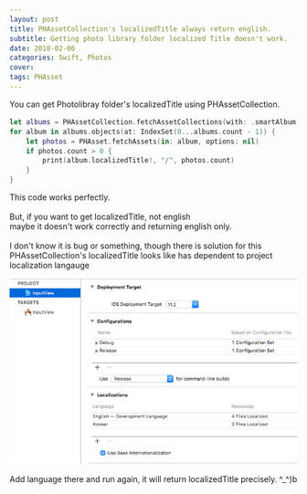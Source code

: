 ```yaml
---
layout: post
title: PHAssetCollection's localizedTitle always return english.
subtitle: Getting photo library folder localized Title doesn't work.
date: 2018-02-06
categories: Swift, Photos
cover:
tags: PHAsset
---
```


You can get Photolibray folder's localizedTitle using PHAssetCollection.

```swift
let albums = PHAssetCollection.fetchAssetCollections(with: .smartAlbum, subtype: .any, options: nil)
for album in albums.objects(at: IndexSet(0...albums.count - 1)) {
    let photos = PHAsset.fetchAssets(in: album, options: nil)
    if photos.count > 0 {
        print(album.localizedTitle!, "/", photos.count)
    }
}
```

This code works perfectly.<br />
<br />
But, if you want to get localizedTitle, not english<br />
maybe it doesn't work correctly and returning english only.<br />
<br />
I don't know it is bug or something, though there is solution for this<br />
PHAssetCollection's localizedTitle looks like has dependent to project localization langauge<br />

![Alt text](https://raw.githubusercontent.com/JangDoRiOS/jangdorios.github.io/master/assets/img/2018-02-06-01-01.png)

Add language there and run again, it will return localizedTitle precisely. ^_^)b
